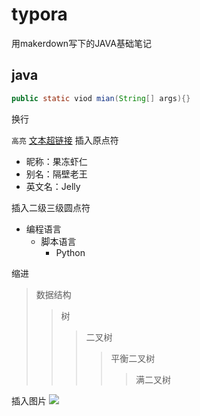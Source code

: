 # typora
用makerdown写下的JAVA基础笔记
## java
```Java
public static viod mian(String[] args){}
```
换行
<br>

`高亮`
[文本超链接](http://www.baidu.com)
插入原点符
* 昵称：果冻虾仁  
* 别名：隔壁老王  
* 英文名：Jelly 

插入二级三级圆点符
* 编程语言  
    * 脚本语言  
        * Python 
     
缩进
>数据结构  
>>树  
>>>二叉树  
>>>>平衡二叉树  
>>>>>满二叉树  


插入图片
![](http://www.baidu.com/img/bdlogo.gif)
